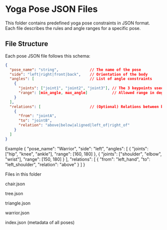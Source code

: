 # Yoga Pose JSON Files

This folder contains predefined yoga pose constraints in JSON format.  
Each file describes the rules and angle ranges for a specific pose.

## File Structure

Each pose JSON file follows this schema:

```json
{
  "pose_name": "string",              // The name of the pose
  "side": "left|right|front|back",    // Orientation of the body
  "angles": [                         // List of angle constraints
    {
      "joints": ["joint1", "joint2", "joint3"], // The 3 keypoints used
      "range": [min_angle, max_angle]           // Allowed range in degrees
    }
  ],
  "relations": [                      // (Optional) Relations between body parts
    {
      "from": "jointA",
      "to": "jointB",
      "relation": "above|below|aligned|left_of|right_of"
    }
  ]
}
```

Example
{
"pose_name": "Warrior",
"side": "left",
"angles": [
{ "joints": ["hip", "knee", "ankle"], "range": [160, 180] },
{ "joints": ["shoulder", "elbow", "wrist"], "range": [150, 180] }
],
"relations": [
{ "from": "left_hand", "to": "left_shoulder", "relation": "above" }
]
}

Files in this folder

chair.json

tree.json

triangle.json

warrior.json

index.json (metadata of all poses)
